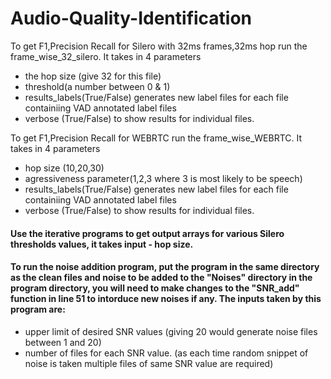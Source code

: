 # Audio-Quality-Identification
To get F1,Precision Recall for Silero with 32ms frames,32ms hop run the frame_wise_32_silero. It takes in 4 parameters 

* the hop size (give 32 for this file)
* threshold(a number between 0 & 1) 
* results_labels(True/False) generates new label files for each file containiing VAD annotated label files
* verbose (True/False)  to show results for individual files.

To get F1,Precision Recall for WEBRTC  run the frame_wise_WEBRTC. It takes in 4 parameters 

* hop size (10,20,30)
* agressiveness parameter(1,2,3 where 3 is most likely to be speech) 
* results_labels(True/False) generates new label files for each file containiing VAD annotated label files
* verbose (True/False)  to show results for individual files.

#### Use the iterative programs to get output arrays for various Silero thresholds values, it takes input - hop size.


#### To run the noise addition program, put the program in the same directory as the clean files and noise to be added to the "Noises" directory in the program directory, you will need to make changes to the "SNR_add" function in line 51 to intorduce new noises if any. The inputs taken by this program are:

* upper limit of desired SNR values (giving 20 would generate noise files between 1 and 20)
* number of files for each SNR value. (as each time random snippet of noise is taken multiple files of same SNR value are required)

